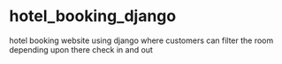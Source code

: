 # hotel_booking_django
hotel booking website using django where customers can filter the room depending upon there check in and out
